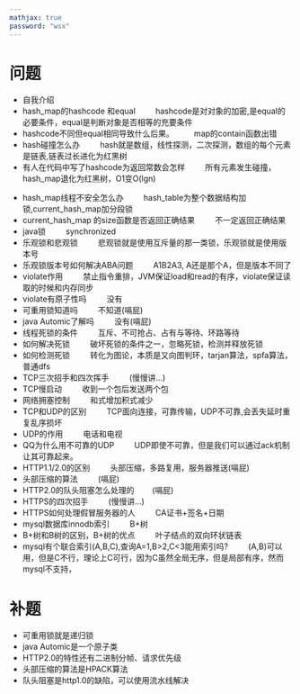 ```yaml
---
mathjax: true
password: "wsx"
---
```


# 问题
- 自我介绍
- hash_map的hashcode 和equal
&emsp;&emsp; hashcode是对对象的加密,是equal的必要条件，equal是判断对象是否相等的充要条件
- hashcode不同但equal相同导致什么后果。
&emsp;&emsp; map的contain函数出错
- hash碰撞怎么办
&emsp;&emsp; hash就是数组，线性探测，二次探测，数组的每个元素是链表,链表过长进化为红黑树
- 有人在代码中写了hashcode为返回常数会怎样
&emsp;&emsp; 所有元素发生碰撞，hash_map退化为红黑树，O1变O(lgn)
<!---more-->
- hash_map线程不安全怎么办
&emsp;&emsp; hash_table为整个数据结构加锁,current_hash_map加分段锁
- current_hash_map 的size函数是否返回正确结果
&emsp;&emsp; 不一定返回正确结果
- java锁
&emsp;&emsp; synchronized
- 乐观锁和悲观锁
&emsp;&emsp; 悲观锁就是使用互斥量的那一类锁，乐观锁就是使用版本号
- 乐观锁版本号如何解决ABA问题
&emsp;&emsp; A1B2A3, A还是那个A，但是版本不同了
- violate作用
&emsp;&emsp; 禁止指令重排，JVM保证load和read的有序，violate保证读取的时候和内存同步
- violate有原子性吗
&emsp;&emsp; 没有
- 可重用锁知道吗
&emsp;&emsp; 不知道(嗝屁)
- java Automic了解吗
&emsp;&emsp; 没有(嗝屁)
- 线程死锁的条件
&emsp;&emsp; 互斥、不可抢占、占有与等待、环路等待
- 如何解决死锁
&emsp;&emsp; 破坏死锁的条件之一，忽略死锁，检测并释放死锁
- 如何检测死锁
&emsp;&emsp; 转化为图论，本质是又向图判环，tarjan算法，spfa算法，普通dfs
- TCP三次招手和四次挥手
&emsp;&emsp; (慢慢讲...)
- TCP慢启动
&emsp;&emsp; 收到一个包后发送两个包
- 网络拥塞控制
&emsp;&emsp; 和式增加积式减少
- TCP和UDP的区别
&emsp;&emsp; TCP面向连接，可靠传输，UDP不可靠,会丢失延时重复乱序损坏
- UDP的作用
&emsp;&emsp; 电话和电视
- QQ为什么用不可靠的UDP
&emsp;&emsp; UDP即使不可靠，但是我们可以通过ack机制让其可靠起来。
- HTTP1.1/2.0的区别
&emsp;&emsp; 头部压缩，多路复用，服务器推送(嗝屁)
- 头部压缩的算法
&emsp;&emsp; (嗝屁)
- HTTP2.0的队头阻塞怎么处理的
&emsp;&emsp;(嗝屁)
- HTTPS的四次招手
&emsp;&emsp; (慢慢讲...)
- HTTPS如何处理假冒服务器的人
&emsp;&emsp; CA证书+签名+日期
- mysql数据库innodb索引
&emsp;&emsp; B+树
- B+树和B树的区别，B+树的优点
&emsp;&emsp; 叶子结点的双向环状链表
- mysql有个联合索引(A,B,C),查询A=1,B&gt;2,C&lt;3能用索引吗?
&emsp;&emsp; (A,B)可以用，但是C不行，理论上C可行，因为C虽然全局无序，但是局部有序，然而mysql不支持，

# 补题
- 可重用锁就是递归锁
- java Automic是一个原子类
- HTTP2.0的特性还有二进制分帧、请求优先级
- 头部压缩的算法是HPACK算法
- 队头阻塞是http1.0的缺陷，可以使用流水线解决
